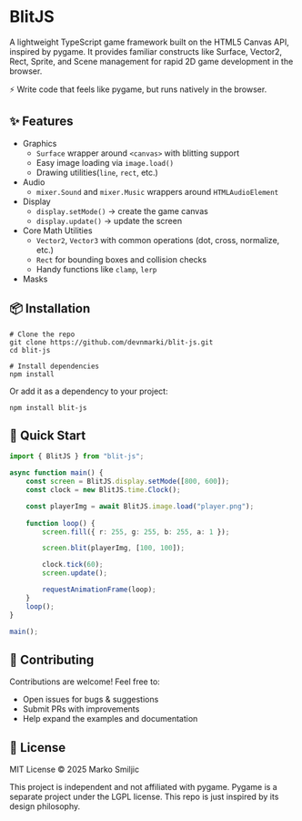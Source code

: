 # BlitJS

A lightweight TypeScript game framework built on the HTML5 Canvas API, inspired by pygame.
It provides familiar constructs like Surface, Vector2, Rect, Sprite, and Scene management for rapid 2D game development in the browser.

⚡ Write code that feels like pygame, but runs natively in the browser.

## ✨ Features
- Graphics
    * `Surface` wrapper around `<canvas>` with blitting support
    * Easy image loading via `image.load()`
    * Drawing utilities(`line`, `rect`, etc.)
- Audio
    * `mixer.Sound` and `mixer.Music` wrappers around `HTMLAudioElement`
- Display
    * `display.setMode()` → create the game canvas
    * `display.update()` → update the screen
- Core Math Utilities
    * `Vector2`, `Vector3` with common operations (dot, cross, normalize, etc.)
    * `Rect` for bounding boxes and collision checks
    * Handy functions like `clamp`, `lerp`
- Masks

## 📦 Installation
```shell
# Clone the repo
git clone https://github.com/devnmarki/blit-js.git
cd blit-js

# Install dependencies
npm install
```
Or add it as a dependency to your project:
```
npm install blit-js
```

## 🚀 Quick Start
```ts
import { BlitJS } from "blit-js";

async function main() {
    const screen = BlitJS.display.setMode([800, 600]);
    const clock = new BlitJS.time.Clock();

    const playerImg = await BlitJS.image.load("player.png");   
    
    function loop() {
        screen.fill({ r: 255, g: 255, b: 255, a: 1 });

        screen.blit(playerImg, [100, 100]);

        clock.tick(60);
        screen.update();

        requestAnimationFrame(loop);
    }
    loop();
}

main();
```

## 🤝 Contributing
Contributions are welcome! Feel free to:
- Open issues for bugs & suggestions
- Submit PRs with improvements
- Help expand the examples and documentation

## 📜 License

MIT License © 2025 Marko Smiljic

This project is independent and not affiliated with pygame.
Pygame is a separate project under the LGPL license. This repo is just inspired by its design philosophy.